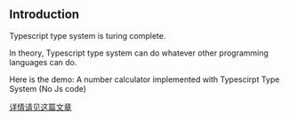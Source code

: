 ## Introduction

Typescript type system is turing complete.

In theory, Typescript type system can do whatever other programming languages can do.

Here is the demo: A number calculator implemented with Typescirpt Type System (No Js code)

[详情请见这篇文章](https://juejin.im/post/6854573220738105357)